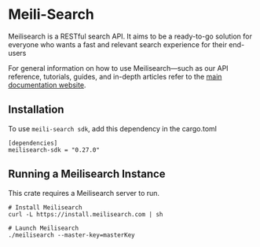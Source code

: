 # Meili-Search

Meilisearch is a RESTful search API. It aims to be a ready-to-go solution for everyone who wants a fast and relevant search experience for their end-users

For general information on how to use Meilisearch—such as our API reference, tutorials, guides, and in-depth articles refer to the [main documentation website](https://www.meilisearch.com/docs).

## Installation

To use `meili-search sdk`, add this dependency in the cargo.toml
```
[dependencies]
meilisearch-sdk = "0.27.0"
```

## Running a Meilisearch Instance

This crate requires a Meilisearch server to run.

```
# Install Meilisearch
curl -L https://install.meilisearch.com | sh

# Launch Meilisearch
./meilisearch --master-key=masterKey
```
